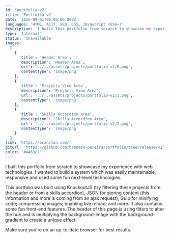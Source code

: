```yaml
---
id: 'portfolio-v2'
title: 'Portfolio v2'
date: '2016-09-01T00:00:00.000Z'
languages: 'HTML, A11Y, SEO, CSS, Javascript (ES6+)'
description: 'I built this portfolio from scratch to showcase my experience with web technologies. I wanted to build a system which was easily maintainable, responsive and used some fun next-level technologies.'
type: 'Internal'
status: 'Unavailable'
images:
  [
    {
      'title': 'Header Area',
      'description': 'Header Area',
      'url': '../../assets/projects/portfolio-v2/0.png',
      'contentType': 'image/png'
    },
    {
      'title': 'Projects View Area',
      'description': 'Projects View Area',
      'url': '../../assets/projects/portfolio-v2/1.png',
      'contentType': 'image/png'
    },
    {
      'title': 'Skills Accordion Area',
      'description': 'Skills Accordion Area',
      'url': '../../assets/projects/portfolio-v2/2.png',
      'contentType': 'image/png'
    }
  ]
link: 'https://branclon.com/'
gitUrl: 'https://github.com/brandon-pereira/portfolio/tree/release/v2'
color: '#4463c7'
---
```


I built this portfolio from scratch to showcase my experience with web technologies. I wanted to build a system which was easily maintainable, responsive and used some fun next-level technologies.

This portfolio was built using KnockoutJS (try filtering these projects from the header or from a skills accordion), JSON for storing content (this information and more is coming from an ajax request), Gulp for minifying code; compressing images; enabling live reload; and more. It also contains some fun front-end features. The header of this page is using filters to alter the hue and is multiplying the background-image with the background-gradient to create a unique effect.

Make sure you're on an up-to-date browser for best results.
